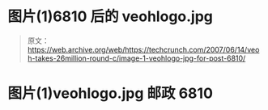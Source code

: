 # 图片(1)6810 后的 veohlogo.jpg

> 原文：<https://web.archive.org/web/https://techcrunch.com/2007/06/14/veoh-takes-26million-round-c/image-1-veohlogo-jpg-for-post-6810/>

# 图片(1)veohlogo.jpg 邮政 6810